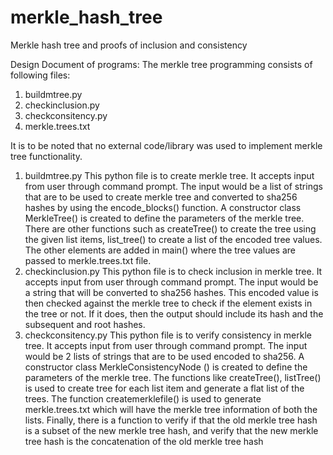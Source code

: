 # merkle_hash_tree
Merkle hash tree and proofs of inclusion and consistency

Design Document of programs:
The merkle tree programming consists of following files: 
  1. buildmtree.py
  2. checkinclusion.py
  3. checkconsitency.py
  4. merkle.trees.txt

It is to be noted that no external code/library was used to implement merkle tree functionality.

1. buildmtree.py
  This python file is to create merkle tree. It accepts input from user through command prompt. The input would be a list of strings that are to be used to create merkle tree and converted to sha256 hashes by using the encode_blocks() function. A constructor class MerkleTree() is created to define the parameters of the merkle tree. There are other functions such
  as createTree() to create the tree using the given list items, list_tree() to create a list of the encoded tree values.
  The other elements are added in main() where the tree values are passed to merkle.trees.txt file.
2. checkinclusion.py
  This python file is to check inclusion in merkle tree. It accepts input from user through command prompt. The input would be a string that will be converted to sha256 hashes. This encoded value is then checked against the merkle tree to check if the element exists in the tree or not. If it does, then the output should include its hash and the subsequent and root hashes.
3. checkconsitency.py
  This python file is to verify consistency in merkle tree. It accepts input from user through command prompt. The input would be 2 lists of strings that are to be used encoded to sha256. A constructor class MerkleConsistencyNode () is created to define the parameters of the merkle tree. The functions like createTree(), listTree() is used to create tree for each list item and generate a flat list of the trees.
  The function createmerklefile() is used to generate merkle.trees.txt which will have the merkle tree information of both the lists.
  Finally, there is a function to verify if that the old merkle tree hash is a subset of the new merkle tree hash, and verify that the new merkle tree hash is the concatenation of the old merkle tree hash
